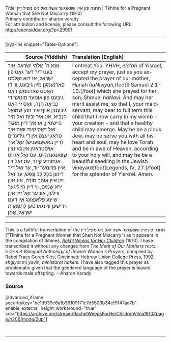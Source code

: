 <html>
<head></head>
<body>
Title: תחנה פון אײן שװאנגער אשה זאל ניט מפיל זיין | Tkhine for a Pregnant Woman that She Not Miscarry (1910)<br />
Primary contributor: aharon.varady<br />
For attribution and license, please consult the following URL: <a href="http://opensiddur.org/?p=29901">http://opensiddur.org/?p=29901</a>
<p />
<hr />

[xyz-ihs snippet="Table-Options"]<table style="margin-left: auto; margin-right: auto;" class="draggable">
<thead><tr><th id="x" style="text-align: right;">Source (Yiddish)</th><th style="text-align: left;">Translation (English)</th></tr></thead>
<tbody>
<tr><td style="vertical-align:top;">
<div class="yiddish" lang="yi">
אָנָא ה׳ אֱלֹהֵי יִשְׂרָאֵל, איך בּעט דיר דער גאָט פון יִשְׂרָאֵל, אז דוא זאָלסט פארנעמען מײַן גיבּעט, װי דו האָסט פארנומען דאָס גיבּעט פון אונזער מוטער די נְבִיאָה חַנָה, װאָס זי האָט גיבעטין אױף איר זוהן שְׁמוּאֵל הַנָבִיא, אונ איר זְכוּת זאָל מיר בּײַשטײן, אז איך דײַן מאגד זאָל דאָס קינד װאָס איך טראָג יעצט אין די גידערים (דײַן באשעפעניש) זאָל איך אױסטראָגין אין גאינצין שװאנגערהײַט, עס זאָל ארױס אגיזונדע קינד, עס זאָל זײַן אײַן פרומער יוד, ער זאָל דיר דינען בְּכׇל לֵב וָנָפֶשׁ, ער זאָל זײַן אײַן אוֹהֵב תּוֹרָה, אונ אײַן יָרֵא שָׁמַיִם, װי דײַן הײליגער װילען, אונ ער זאָל זײַן אײַן שײנע פלאנצונג אין דעם ױדישען װײַנגארטען לְתִּפְאֶרֶת יִשְׁרָאֵל, אָמֵן׃
</span></div></td>

<td style="vertical-align:top;"><div class="english" lang="en">
I entreat You, YHVH, <em>elo'ah</em> of Yisrael, accept my prayer, just as you accepted the prayer of our mother, Ḥanah <em>haNiviyah</em>,[foot]I Samuel 2:1-10.[/foot] which she prayed for her son, Shmuel <em>haNavi</em>. And may her merit assist me, so that I, your maidservant, may bear to full term this child that I now carry in my womb - your creation - and that a healthy child may emerge. May he be a pious Jew, may he serve you with all his heart and soul, may he love Torah and be in awe of Heaven, according to your holy will, and may he be a beautiful seedling in the Jewish vineyard[foot]Legends, IV, 27.[/foot] for the splendor of Yisro’el. <em>Amen</em>.
</div></td>
</tr>
</tbody></table>

<hr />

This is a faithful transcription of the תחנה פון אײן שװאנגער אשה זאל ניט מפיל זיין ("Tkhine for a Pregnant Woman that Shen Not Miscarry") as it appears in the compilation of tkhines, <em><a href="http://opensiddur.org/?p=22300">Rokhl Weeps for Her Children</a></em> (1910). I have transcribed it without any changes from <em>The Merit of Our Mothers</em> בזכות אמהות <em>A Bilingual Anthology of Jewish Women's Prayers</em>, compiled by Rabbi Tracy Guren Klirs, Cincinnati: Hebrew Union College Press, 1992. <em>shgiyot mi yavin, ministarot nakeni.</em> I have also tagged this prayer as problematic given that the gendered language of the prayer is biased towards male offspring. --Aharon Varady

<h3>Source</h3>

[advanced_iframe securitykey="be1d939e6a1b36109171c7d5503b34cf9147aa7b" enable_external_height_workaround="true" src="https://archive.org/stream/RachelWeepsForHerChildrenVilna1910#page/n206/mode/2up"]

&nbsp;

<hr />

&nbsp;
</body>
</html>